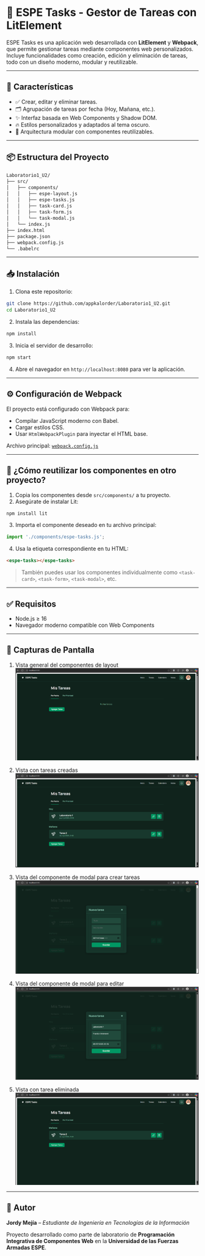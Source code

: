 # 📝 ESPE Tasks - Gestor de Tareas con LitElement

ESPE Tasks es una aplicación web desarrollada con **LitElement** y **Webpack**, que permite gestionar tareas mediante componentes web personalizados. Incluye funcionalidades como creación, edición y eliminación de tareas, todo con un diseño moderno, modular y reutilizable.

---

## 🚀 Características

- ✅ Crear, editar y eliminar tareas.
- 🗂 Agrupación de tareas por fecha (Hoy, Mañana, etc.).
- ✨ Interfaz basada en Web Components y Shadow DOM.
- 🔥 Estilos personalizados y adaptados al tema oscuro.
- 🔧 Arquitectura modular con componentes reutilizables.

---

## 📦 Estructura del Proyecto

```
Laboratorio1_U2/
├── src/
│   ├── components/
│   │   ├── espe-layout.js
│   │   ├── espe-tasks.js
│   │   ├── task-card.js
│   │   ├── task-form.js
│   │   └── task-modal.js
│   └── index.js
├── index.html
├── package.json
├── webpack.config.js
└── .babelrc
```

---

## 📥 Instalación

1. Clona este repositorio:

```bash
git clone https://github.com/appkalorder/Laboratorio1_U2.git
cd Laboratorio1_U2
```

2. Instala las dependencias:

```bash
npm install
```

3. Inicia el servidor de desarrollo:

```bash
npm start
```

4. Abre el navegador en `http://localhost:8080` para ver la aplicación.

---

## ⚙️ Configuración de Webpack

El proyecto está configurado con Webpack para:

- Compilar JavaScript moderno con Babel.
- Cargar estilos CSS.
- Usar `HtmlWebpackPlugin` para inyectar el HTML base.

Archivo principal: [`webpack.config.js`](./webpack.config.js)

---

## 🧩 ¿Cómo reutilizar los componentes en otro proyecto?

1. Copia los componentes desde `src/components/` a tu proyecto.
2. Asegúrate de instalar Lit:

```bash
npm install lit
```

3. Importa el componente deseado en tu archivo principal:

```js
import './components/espe-tasks.js';
```

4. Usa la etiqueta correspondiente en tu HTML:

```html
<espe-tasks></espe-tasks>
```

> También puedes usar los componentes individualmente como `<task-card>`, `<task-form>`, `<task-modal>`, etc.

---

## ✅ Requisitos

- Node.js ≥ 16
- Navegador moderno compatible con Web Components

---

## 📸 Capturas de Pantalla

1. Vista general del componentes de layout
![Vista general Layout](/img/Captura1.png)

2. Vista con tareas creadas
![Vista general Layout con tareas creadas](/img/Captura2.png)

3. Vista del componente de modal para crear tareas
![Vista del componente modal para crear tareas](/img/Captura3.png)

4. Vista del componente de modal para editar
![Vista del componente modal para editar tareas](/img/Captura4.png)

5. Vista con tarea eliminada
![Vista del componente con tarea eliminada](/img/Captura5.png)

---

## 🙌 Autor

**Jordy Mejía** – _Estudiante de Ingeniería en Tecnologías de la Información_

Proyecto desarrollado como parte de laboratorio de **Programación Integrativa de Componentes Web** en la **Universidad de las Fuerzas Armadas ESPE**.